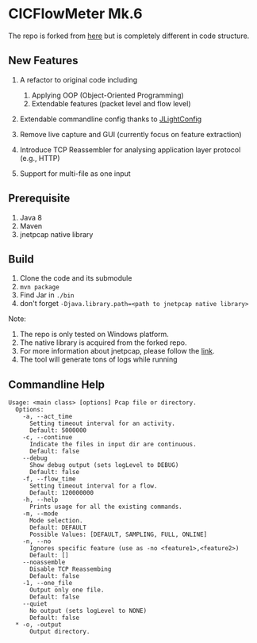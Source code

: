 # CICFlowMeter Mk.6
The repo is forked from [here](https://github.com/CanadianInstituteForCybersecurity/CICFlowMeter) 
but is completely different in code structure.

## New Features
1. A refactor to original code including
    1. Applying OOP (Object-Oriented Programming)
    2. Extendable features (packet level and flow level)
    
2. Extendable commandline config thanks to [JLightConfig](https://github.com/Tomahawkd/JLightConfig)
3. Remove live capture and GUI (currently focus on feature extraction)
4. Introduce TCP Reassembler for analysing application layer protocol (e.g., HTTP)
5. Support for multi-file as one input

## Prerequisite
1. Java 8
2. Maven
3. jnetpcap native library

## Build
1. Clone the code and its submodule
2. `mvn package`
3. Find Jar in `./bin`
4. don't forget `-Djava.library.path=<path to jnetpcap native library>`

Note: 
1. The repo is only tested on Windows platform.
2. The native library is acquired from the forked repo.
3. For more information about jnetpcap, please follow the [link](https://sourceforge.net/projects/jnetpcap/).
4. The tool will generate tons of logs while running

## Commandline Help
```
Usage: <main class> [options] Pcap file or directory.
  Options:
    -a, --act_time
      Setting timeout interval for an activity.
      Default: 5000000
    -c, --continue
      Indicate the files in input dir are continuous.
      Default: false
    --debug
      Show debug output (sets logLevel to DEBUG)
      Default: false
    -f, --flow_time
      Setting timeout interval for a flow.
      Default: 120000000
    -h, --help
      Prints usage for all the existing commands.
    -m, --mode
      Mode selection.
      Default: DEFAULT
      Possible Values: [DEFAULT, SAMPLING, FULL, ONLINE]
    -n, --no
      Ignores specific feature (use as -no <feature1>,<feature2>)
      Default: []
    --noassemble
      Disable TCP Reassembing
      Default: false
    -1, --one_file
      Output only one file.
      Default: false
    --quiet
      No output (sets logLevel to NONE)
      Default: false
  * -o, -output
      Output directory.
```